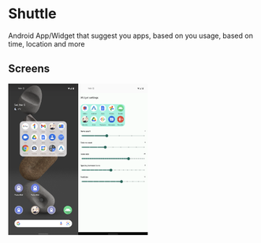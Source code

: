 # Shuttle

Android App/Widget that suggest you apps, based on you usage, based on time, location and more



## Screens

<img src="media/home.png" alt="settings" style="zoom:30%;" /><img src="media/settings.png" alt="settings" style="zoom:30%;" />
